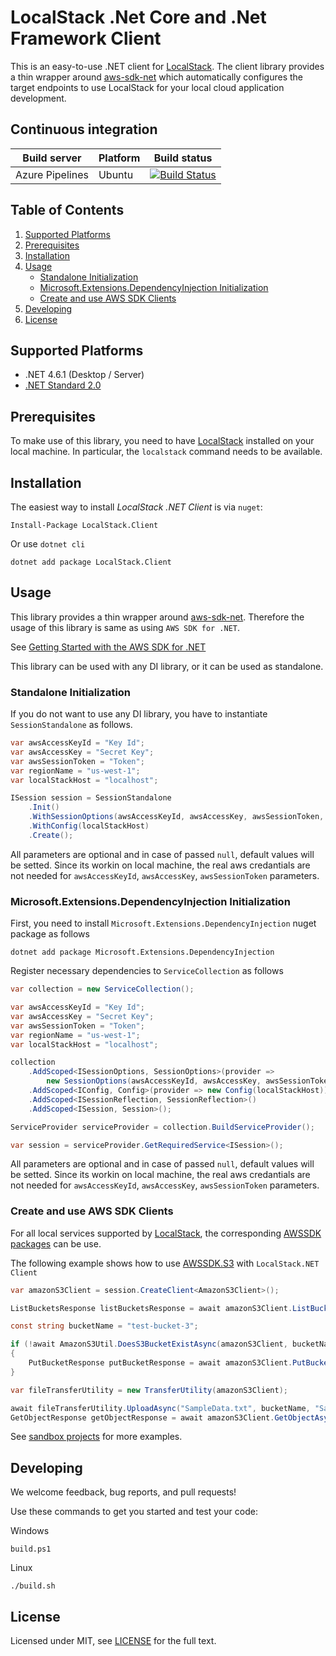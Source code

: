 # LocalStack .Net Core and .Net Framework Client

This is an easy-to-use .NET client for [LocalStack](https://github.com/localstack/localstack).
The client library provides a thin wrapper around [aws-sdk-net](https://github.com/aws/aws-sdk-net) which
automatically configures the target endpoints to use LocalStack for your local cloud
application development.

## Continuous integration

| Build server    	| Platform 	| Build status                                                                                                                                                                                                                                                                         	|
|-----------------	|----------	|--------------------------------------------------------------------------------------------------------------------------------------------------------------------------------------------------------------------------------------------------------------------------------------	|
| Azure Pipelines 	| Ubuntu   	| [![Build Status](https://denizirgindev.visualstudio.com/localstack-dotnet-client/_apis/build/status/localstack-dotnet.localstack-dotnet-client?branchName=master) ](https://denizirgindev.visualstudio.com/localstack-dotnet-client/_build/latest?definitionId=8&branchName=master ) 	|

## Table of Contents

1. [Supported Platforms](#supported-platforms)
2. [Prerequisites](#prerequisites)
3. [Installation](#installation)
4. [Usage](#usage)
    - [Standalone Initialization](#standalone-initialization)
    - [Microsoft.Extensions.DependencyInjection Initialization](#di)
    - [Create and use AWS SDK Clients](#create-client)
5. [Developing](#developing)
6. [License](#license)

## <a name="supported-platforms"></a> Supported Platforms

* .NET 4.6.1 (Desktop / Server)
* [.NET Standard 2.0](https://docs.microsoft.com/en-us/dotnet/standard/net-standard)

## <a name="prerequisites"></a> Prerequisites

To make use of this library, you need to have [LocalStack](https://github.com/localstack/localstack)
installed on your local machine. In particular, the `localstack` command needs to be available.

## <a name="installation"></a>  Installation

The easiest way to install *LocalStack .NET Client* is via `nuget`:

```
Install-Package LocalStack.Client
```

Or use `dotnet cli`

```
dotnet add package LocalStack.Client
```

## <a name="usage"></a> Usage

This library provides a thin wrapper around [aws-sdk-net](https://github.com/aws/aws-sdk-net). 
Therefore the usage of this library is same as using `AWS SDK for .NET`.

See [Getting Started with the AWS SDK for .NET](https://docs.aws.amazon.com/sdk-for-net/v3/developer-guide/net-dg-setup.html)

This library can be used with any DI library, or it can be used as standalone.

### <a name="standalone-initialization"></a>  Standalone Initialization

If you do not want to use any DI library, you have to instantiate `SessionStandalone` as follows.

```csharp
var awsAccessKeyId = "Key Id";
var awsAccessKey = "Secret Key";
var awsSessionToken = "Token";
var regionName = "us-west-1";
var localStackHost = "localhost";

ISession session = SessionStandalone
    .Init()
    .WithSessionOptions(awsAccessKeyId, awsAccessKey, awsSessionToken, regionName)
    .WithConfig(localStackHost)
    .Create();
```

All parameters are optional and in case of passed `null`, default values will be setted. Since its workin on local machine, the real aws credantials are not needed for `awsAccessKeyId`, `awsAccessKey`, `awsSessionToken` parameters.

### <a name="di"></a>  Microsoft.Extensions.DependencyInjection Initialization

First, you need to install `Microsoft.Extensions.DependencyInjection` nuget package as follows

```
dotnet add package Microsoft.Extensions.DependencyInjection
```

Register necessary dependencies to `ServiceCollection` as follows

```csharp
var collection = new ServiceCollection();

var awsAccessKeyId = "Key Id";
var awsAccessKey = "Secret Key";
var awsSessionToken = "Token";
var regionName = "us-west-1";
var localStackHost = "localhost";

collection
    .AddScoped<ISessionOptions, SessionOptions>(provider =>
        new SessionOptions(awsAccessKeyId, awsAccessKey, awsSessionToken, regionName))
    .AddScoped<IConfig, Config>(provider => new Config(localStackHost))
    .AddScoped<ISessionReflection, SessionReflection>()
    .AddScoped<ISession, Session>();

ServiceProvider serviceProvider = collection.BuildServiceProvider();

var session = serviceProvider.GetRequiredService<ISession>();
```

All parameters are optional and in case of passed `null`, default values will be setted. Since its workin on local machine, the real aws credantials are not needed for `awsAccessKeyId`, `awsAccessKey`, `awsSessionToken` parameters.

### <a name="create-client"></a>  Create and use AWS SDK Clients

For all local services supported by [LocalStack](https://github.com/localstack/localstack#overview), the corresponding [AWSSDK packages](https://www.nuget.org/profiles/awsdotnet) can be use.

The following example shows how to use [AWSSDK.S3](https://www.nuget.org/packages/AWSSDK.S3/) with `LocalStack.NET Client`

```csharp
var amazonS3Client = session.CreateClient<AmazonS3Client>();

ListBucketsResponse listBucketsResponse = await amazonS3Client.ListBucketsAsync();

const string bucketName = "test-bucket-3";

if (!await AmazonS3Util.DoesS3BucketExistAsync(amazonS3Client, bucketName))
{
    PutBucketResponse putBucketResponse = await amazonS3Client.PutBucketAsync(bucketName);
}

var fileTransferUtility = new TransferUtility(amazonS3Client);

await fileTransferUtility.UploadAsync("SampleData.txt", bucketName, "SampleData.txt");
GetObjectResponse getObjectResponse = await amazonS3Client.GetObjectAsync(bucketName, "SampleData.txt");
```

See [sandbox projects](https://github.com/localstack-dotnet/localstack-dotnet-client/tree/master/tests/sandboxes) for more examples.

## <a name="developing"></a> Developing

We welcome feedback, bug reports, and pull requests!

Use these commands to get you started and test your code:

Windows
```
build.ps1
```

Linux
```
./build.sh
```

<!-- ## Changelog

* v0.8: Add more service endpoint mappings that will be implemented in the near future -->

## <a name="license"></a> License
Licensed under MIT, see [LICENSE](LICENSE) for the full text.
